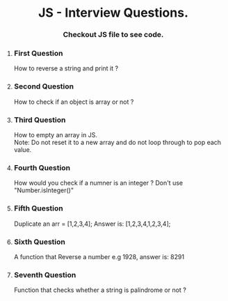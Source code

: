 <h1 align="center">JS - Interview Questions.</h1>
<h3 align="center">Checkout JS file to see code.</h3>

<ol>
    <li>
        <h3>First Question</h3>
        <p>How to reverse a string and print it ?</p>
    </li>
    <li>
        <h3>Second Question</h3>
        <p>How to check if an object is array or not ?</p>
    </li>
    <li>
        <h3>Third Question</h3>
        <p>How to empty an array in JS. <br /> <important>Note: </important>Do not reset it to a new array and do not loop through to pop each value.</p>
    </li>
    <li>
        <h3>Fourth Question</h3>
        <p>How would you check if a numner is an integer ? Don't use "Number.isInteger()"</p>
    </li>
    <li>
        <h3>Fifth Question</h3>
        <p>Duplicate an arr = [1,2,3,4]; Answer is: [1,2,3,4,1,2,3,4];</p>
    </li>
    <li>
        <h3>Sixth Question</h3>
        <p>A function that Reverse a number e.g 1928, answer is: 8291</p>
    </li>
    <li>
        <h3>Seventh Question</h3>
        <p>Function that checks whether a string is palindrome or not ?</p>
    </li>
</ol>